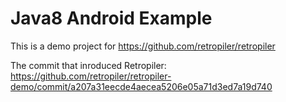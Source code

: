 # Java8 Android Example

This is a demo project for https://github.com/retropiler/retropiler

The commit that inroduced Retropiler: https://github.com/retropiler/retropiler-demo/commit/a207a31eecde4aecea5206e05a71d3ed7a19d740
